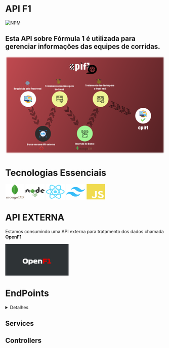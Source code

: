 # API F1 
![NPM](https://img.shields.io/npm/l/react)


## Esta API sobre Fórmula 1 é utilizada para gerenciar informações das equipes de corridas.

<img src="./imgs/apif1.svg">

<br>

# Tecnologias Essenciais
  <img align="center" alt="Js" height="50" width="60" src="https://raw.githubusercontent.com/devicons/devicon/master/icons/mongodb/mongodb-original-wordmark.svg">
 <img align="center" alt="Js" height="50" width="60" src="https://raw.githubusercontent.com/devicons/devicon/master/icons/nodejs/nodejs-original-wordmark.svg">
   <img align="center" alt="Js" height="50" width="60" src="https://raw.githubusercontent.com/devicons/devicon/master/icons/react/react-original.svg">
	 <img align="center" alt="Js" height="50" width="60" src="https://raw.githubusercontent.com/devicons/devicon/master/icons/tailwindcss/tailwindcss-original.svg">
    <img align="center" alt="Js" height="50" width="60" src="https://raw.githubusercontent.com/devicons/devicon/master/icons/javascript/javascript-plain.svg"> 

<br>

# API EXTERNA
Estamos consumindo uma API externa para tratamento dos dados chamada <b>OpenF1</b>

<img align="center" alt="Js" height="100" width="auto" src="./imgs/logoapif1.png"> 

<br>

# EndPoints
<details>
  <summary>Detalhes</summary>
  
  ## - POST /team

- ``` router.post("/team", teamController.createOrUpdateTeamByName); ```

	- Esse endpoint é responsável por cadastrar uma equipe.

<b>Exemplo de um JSON para inserir e cadastrar 2 equipes no sistema</b>

``` 
"teams": [
		{
			"_id": "66d9c7a64832b4b8b6d99f13",
			"name": "Mercedes",
			"teamColour": "6CD3BF",
			"teamLogoUrl": "https://www.formula1.com/content/dam/fom-website/teams/mercedes_logo.png",
			"drivers": [
				{
					"name": "Lewis HAMILTON",
					"nationality": "GBR",
					"number": 44,
					"headshotUrl": "https://www.formula1.com/content/dam/fom-website/drivers/L/LEWHAM01_Lewis_Hamilton/lewham01.png.transform/1col/image.png",
					"flagUrl": "https://flagcdn.com/w320/gbr.png",
					"_id": "66d9c7a64832b4b8b6d99f14"
				},
				{
					"name": "George RUSSELL",
					"nationality": "GBR",
					"number": 63,
					"headshotUrl": "https://www.formula1.com/content/dam/fom-website/drivers/G/GEORUS01_George_Russell/georus01.png.transform/1col/image.png",
					"flagUrl": "https://flagcdn.com/w320/gbr.png",
					"_id": "66d9c7a64832b4b8b6d99f15"
				}
			],
			"__v": 0
		},
		{
			"_id": "66da007af3dc0263c30d7366",
			"name": "Red Bull Racing",
			"teamColour": "#FF0000",
			"teamLogoUrl": "/static/teams/Red Bull Racing.png",
			"drivers": [
				{
					"name": "Max VERSTAPPEN",
					"nationality": "NED",
					"number": 1,
					"headshotUrl": "https://www.formula1.com/content/dam/fom-website/drivers/M/MAXVER01_Max_Verstappen/maxver01.png.transform/1col/image.png",
					"flagUrl": "/static/flags/NED.jpg",
					"_id": "66da007af3dc0263c30d7367"
				},
				{
					"name": "Sergio PEREZ",
					"nationality": "MEX",
					"number": 11,
					"headshotUrl": "https://www.formula1.com/content/dam/fom-website/drivers/S/SERPER01_Sergio_Perez/serper01.png.transform/1col/image.png",
					"flagUrl": "/static/flags/MEX.jpg",
					"_id": "66da007af3dc0263c30d7368"
				}
			],
			"__v": 0
		}
		]
```
<br>

## - GET /teams

- ``` router.get("/teams", teamController.getAllTeams); ```
	- Esse endpoint é responsável por mostrar todas as equipes.

<b>Ao ser consumida por uma aplicação FrontEnd, ou utilizando ferramentes de requisição HTTP os dados podem ser listados</b>

<img align="center" alt="Js" height="auto" width="auto" src="./imgs/insomnia.svg"> 

<br>

## - GET /team/id

- ``` router.get("/team/:id", teamController.getOneTeam); ```
	- Esse endpoint mostra apenas uma das equipes selecionada pelo seu ID.

<br>

## PUT /team/id

-```router.put("/team/:id", teamController.updateTeam);```
	- Esse endpoint atualiza os dados ds equipe selecionada.

## DELETE /team/id

-```router.delete("/team/:id", teamController.deleteTeam);```
	- Esse endpoint deleta os dados da equipe selecionada.

<br>

## Respostas:
### OK 200
Caso essa resposta aconteça, a requisição foi um sucesso.

### No Content 204
Caso essa resposta aconteça, a equipe foi deletada com sucesso e não há nada para retornar ao usuário.

	- Exemplo de resposta: No body returned for response.

### Not Found 404
Caso essa resposta aconteça, significa que a equipe com o id fornecido não foi encontrada.

Exemplo de resposta:

```
{
  "error": "Equipe não encontrada."
}
```

### Internal Server Error 500
Caso essa resposta aconteça, significa que ocorreu um erro interno no servidor. Motivos podem incluir falhas na comunicação com o banco de dados.

Exemplo de resposta:

```
{
    "error": "Erro interno no servidor."
}
```

</details>

## Services

## Controllers